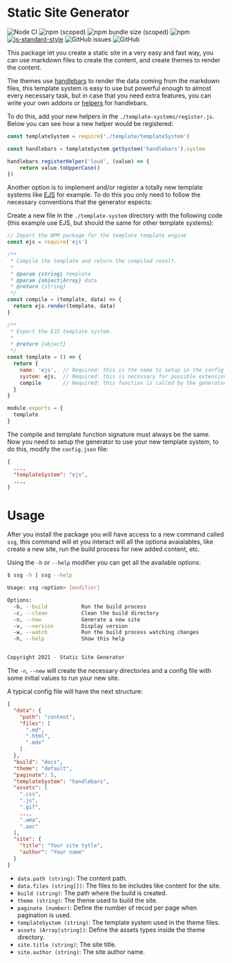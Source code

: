 # Static Site Generator

![Node CI](https://github.com/aagamezl/static-site-generator/workflows/Node%20CI/badge.svg)
![npm (scoped)](https://img.shields.io/npm/v/@devnetic/static-site-generator)
![npm bundle size (scoped)](https://img.shields.io/bundlephobia/minzip/@devnetic/static-site-generator?color=red)
![npm](https://img.shields.io/npm/dt/@devnetic/static-site-generator)
[![js-standard-style](https://img.shields.io/badge/code%20style-standard-brightgreen.svg?style=flat-square)](https://github.com/feross/standard)
![GitHub issues](https://img.shields.io/github/issues-raw/devnetic/static-site-generator)
![GitHub](https://img.shields.io/github/license/aagamezl/static-site-generator)

This package let you create a static site in a very easy and fast way, you can use markdown files to create the content, and create themes to render the content.

The themes use [handlebars](https://handlebarsjs.com/) to render the data coming from the markdown files, this template system is easy to use but powerful enough to almost every necessary task, but in case that you need extra features, you can write your own addons or [helpers](https://handlebarsjs.com/guide/#custom-helpers) for handlebars.

To do this, add your new helpers in the `./template-systems/register.js`.  Below you can see how a new helper would be registered:

```javascript
const templateSystem = require('./template/templateSystem')

const handlebars = templateSystem.getSystem('handlebars').system

handlebars.registerHelper('loud', (value) => {
    return value.toUpperCase()
})
```

Another option is to implement and/or register a totally new template systems like [EJS](https://ejs.co/) for example.  To do this you only need to follow the necessary conventions that the generator expects:

Create a new file in the `./template-system` directory with the following code (this example use EJS, but should the same for other template systems):

```javascript
// Import the NPM package for the template template engine
const ejs = require('ejs')

/**
 * Compile the template and return the compiled result.
 *
 * @param {string} template
 * @param {object|Array} data
 * @return {string}
 */
const compile = (template, data) => {
  return ejs.render(template, data)
}

/**
 * Export the EJS template system.
 *
 * @return {object}
 */
const template = () => {
  return {
    name: 'ejs',  // Required: this is the name to setup in the config file
    system: ejs,  // Required: this is necessary for possible extensions
    compile       // Required: this function is called by the generator
  }
}

module.exports = {
  template
}
```

The compile and template function signature must always be the same.  Now you need to setup the generator to use your new template system, to do this, modify the `config.json` file:

```json
{
  ...,
  "templateSystem": "ejs",
  ...,
}
```

# Usage

After you install the package you will have access to a new command called `ssg`, this command will et you interact will all the optiona avaialables, like create a new site, run the build process for new added content, etc.

Using the `-h` or `--help` modifier you can get all the available options:

```bash
$ ssg -h | ssg --help

Usage: ssg <option> [modifier]

Options:
  -b, --build           Run the build process
  -c, --clean           Clean the build directory
  -n, --new             Generate a new site
  -v, --version         Display version
  -w, --watch           Run the build process watching changes
  -h, --help            Show this help


Copyright 2021 - Static Site Generator
```

The `-n`, `--new` will create the necessary directories and a config file with some initial values to run your new site.

A typical config file will have the next structure:

```json
{
  "data": {
    "path": "content",
    "files": [
      ".md",
      ".html",
      ".mdx"
    ]
  },
  "build": "docs",
  "theme": "default",
  "paginate": 5,
  "templateSystem": "handlebars",
  "assets": [
    ".css",
    ".js",
    ".gif",
    ...,
    ".wma",
    ".aac"
  ],
  "site": {
    "title": "Your site tytle",
    "author": "Your name"
  }
}
```

- `data.path (string)`: The content path.
- `data.files (string[])`: The files to be includes like content for the site.
- `build (string)`: The path where the build is created.
- `theme (string)`: The theme used to build the site.
- `paginate (number)`: Define the number of recod per page when pagination is used.
- `templateSystem (string)`: The template system used in the theme files.
- `assets (Array[string])`: Define the assets types inside the theme directory.
- `site.title (string)`: The site title.
- `site.author (string)`: The site author name.
